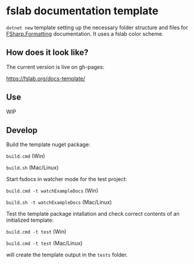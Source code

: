 # fslab documentation template

`dotnet new` template setting up the necessary folder structure and files for [FSharp.Formatting]() documentation. It uses a fslab color scheme.

## How does it look like?

The current version is live on gh-pages:

https://fslab.org/docs-template/


## Use

WIP

## Develop

Build the template nuget package: 

`build.cmd` (Win)

`build.sh` (Mac/Linux)

Start fsdocs in watcher mode for the test project:

`build.cmd -t watchExampleDocs` (Win)

`build.sh -t watchExampleDocs` (Mac/Linux)

Test the template package intallation and check correct contents of an initialized template:

`build.cmd -t test` (Win)

`build.cmd -t test` (Mac/Linux)

will create the template output in the `tests` folder.

